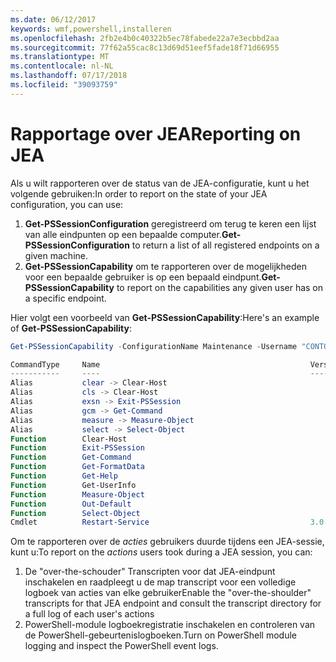 ```yaml
---
ms.date: 06/12/2017
keywords: wmf,powershell,installeren
ms.openlocfilehash: 2fb2e4b0c40322b5ec78fabede22a7e3ecbbd2aa
ms.sourcegitcommit: 77f62a55cac8c13d69d51eef5fade18f71d66955
ms.translationtype: MT
ms.contentlocale: nl-NL
ms.lasthandoff: 07/17/2018
ms.locfileid: "39093759"
---
```

# <a name="reporting-on-jea"></a><span data-ttu-id="c275c-102">Rapportage over JEA</span><span class="sxs-lookup"><span data-stu-id="c275c-102">Reporting on JEA</span></span>

<span data-ttu-id="c275c-103">Als u wilt rapporteren over de status van de JEA-configuratie, kunt u het volgende gebruiken:</span><span class="sxs-lookup"><span data-stu-id="c275c-103">In order to report on the state of your JEA configuration, you can use:</span></span>

1. <span data-ttu-id="c275c-104">**Get-PSSessionConfiguration** geregistreerd om terug te keren een lijst van alle eindpunten op een bepaalde computer.</span><span class="sxs-lookup"><span data-stu-id="c275c-104">**Get-PSSessionConfiguration** to return a list of all registered endpoints on a given machine.</span></span>
1. <span data-ttu-id="c275c-105">**Get-PSSessionCapability** om te rapporteren over de mogelijkheden voor een bepaalde gebruiker is op een bepaald eindpunt.</span><span class="sxs-lookup"><span data-stu-id="c275c-105">**Get-PSSessionCapability** to report on the capabilities any given user has on a specific endpoint.</span></span>

<span data-ttu-id="c275c-106">Hier volgt een voorbeeld van **Get-PSSessionCapability**:</span><span class="sxs-lookup"><span data-stu-id="c275c-106">Here's an example of **Get-PSSessionCapability**:</span></span>

```powershell
Get-PSSessionCapability -ConfigurationName Maintenance -Username "CONTOSO\JohnDoe"

CommandType     Name                                               Version    Source
-----------     ----                                               -------    ------
Alias           clear -> Clear-Host
Alias           cls -> Clear-Host
Alias           exsn -> Exit-PSSession
Alias           gcm -> Get-Command
Alias           measure -> Measure-Object
Alias           select -> Select-Object
Function        Clear-Host
Function        Exit-PSSession
Function        Get-Command
Function        Get-FormatData
Function        Get-Help
Function        Get-UserInfo
Function        Measure-Object
Function        Out-Default
Function        Select-Object
Cmdlet          Restart-Service                                    3.0.0.0 Microsof...
```

<span data-ttu-id="c275c-107">Om te rapporteren over de _acties_ gebruikers duurde tijdens een JEA-sessie, kunt u:</span><span class="sxs-lookup"><span data-stu-id="c275c-107">To report on the _actions_ users took during a JEA session, you can:</span></span>
1. <span data-ttu-id="c275c-108">De "over-the-schouder" Transcripten voor dat JEA-eindpunt inschakelen en raadpleegt u de map transcript voor een volledige logboek van acties van elke gebruiker</span><span class="sxs-lookup"><span data-stu-id="c275c-108">Enable the "over-the-shoulder" transcripts for that JEA endpoint and consult the transcript directory for a full log of each user's actions</span></span>
2. <span data-ttu-id="c275c-109">PowerShell-module logboekregistratie inschakelen en controleren van de PowerShell-gebeurtenislogboeken.</span><span class="sxs-lookup"><span data-stu-id="c275c-109">Turn on PowerShell module logging and inspect the PowerShell event logs.</span></span>
